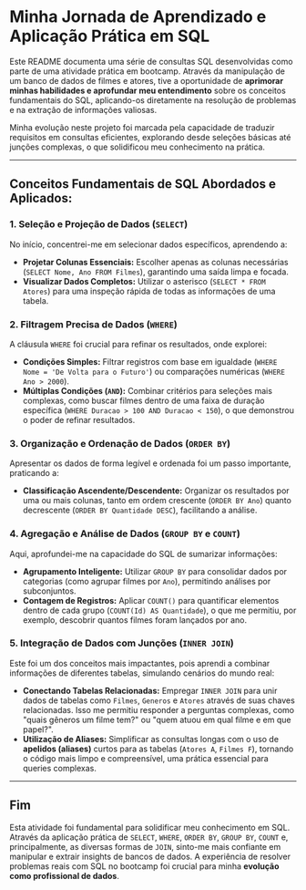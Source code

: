 # Minha Jornada de Aprendizado e Aplicação Prática em SQL

Este README documenta uma série de consultas SQL desenvolvidas como parte de uma atividade prática em bootcamp. Através da manipulação de um banco de dados de filmes e atores, tive a oportunidade de **aprimorar minhas habilidades e aprofundar meu entendimento** sobre os conceitos fundamentais do SQL, aplicando-os diretamente na resolução de problemas e na extração de informações valiosas.

Minha evolução neste projeto foi marcada pela capacidade de traduzir requisitos em consultas eficientes, explorando desde seleções básicas até junções complexas, o que solidificou meu conhecimento na prática.

---

## Conceitos Fundamentais de SQL Abordados e Aplicados:

### 1. Seleção e Projeção de Dados (`SELECT`)

No início, concentrei-me em selecionar dados específicos, aprendendo a:

* **Projetar Colunas Essenciais:** Escolher apenas as colunas necessárias (`SELECT Nome, Ano FROM Filmes`), garantindo uma saída limpa e focada.
* **Visualizar Dados Completos:** Utilizar o asterisco (`SELECT * FROM Atores`) para uma inspeção rápida de todas as informações de uma tabela.

### 2. Filtragem Precisa de Dados (`WHERE`)

A cláusula `WHERE` foi crucial para refinar os resultados, onde explorei:

* **Condições Simples:** Filtrar registros com base em igualdade (`WHERE Nome = 'De Volta para o Futuro'`) ou comparações numéricas (`WHERE Ano > 2000`).
* **Múltiplas Condições (`AND`):** Combinar critérios para seleções mais complexas, como buscar filmes dentro de uma faixa de duração específica (`WHERE Duracao > 100 AND Duracao < 150`), o que demonstrou o poder de refinar resultados.

### 3. Organização e Ordenação de Dados (`ORDER BY`)

Apresentar os dados de forma legível e ordenada foi um passo importante, praticando a:

* **Classificação Ascendente/Descendente:** Organizar os resultados por uma ou mais colunas, tanto em ordem crescente (`ORDER BY Ano`) quanto decrescente (`ORDER BY Quantidade DESC`), facilitando a análise.

### 4. Agregação e Análise de Dados (`GROUP BY` e `COUNT`)

Aqui, aprofundei-me na capacidade do SQL de sumarizar informações:

* **Agrupamento Inteligente:** Utilizar `GROUP BY` para consolidar dados por categorias (como agrupar filmes por `Ano`), permitindo análises por subconjuntos.
* **Contagem de Registros:** Aplicar `COUNT()` para quantificar elementos dentro de cada grupo (`COUNT(Id) AS Quantidade`), o que me permitiu, por exemplo, descobrir quantos filmes foram lançados por ano.

### 5. Integração de Dados com Junções (`INNER JOIN`)

Este foi um dos conceitos mais impactantes, pois aprendi a combinar informações de diferentes tabelas, simulando cenários do mundo real:

* **Conectando Tabelas Relacionadas:** Empregar `INNER JOIN` para unir dados de tabelas como `Filmes`, `Generos` e `Atores` através de suas chaves relacionadas. Isso me permitiu responder a perguntas complexas, como "quais gêneros um filme tem?" ou "quem atuou em qual filme e em que papel?".
* **Utilização de Aliases:** Simplificar as consultas longas com o uso de **apelidos (aliases)** curtos para as tabelas (`Atores A`, `Filmes F`), tornando o código mais limpo e compreensível, uma prática essencial para queries complexas.

---

## Fim
Esta atividade foi fundamental para solidificar meu conhecimento em SQL. Através da aplicação prática de `SELECT`, `WHERE`, `ORDER BY`, `GROUP BY`, `COUNT` e, principalmente, as diversas formas de `JOIN`, sinto-me mais confiante em manipular e extrair insights de bancos de dados. A experiência de resolver problemas reais com SQL no bootcamp foi crucial para minha **evolução como profissional de dados**.
